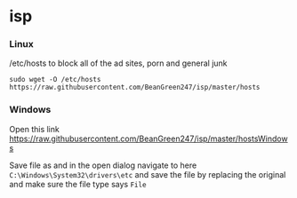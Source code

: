 # isp

### Linux

/etc/hosts to block all of the ad sites, porn and general junk
```
sudo wget -O /etc/hosts https://raw.githubusercontent.com/BeanGreen247/isp/master/hosts
```

### Windows

Open this link https://raw.githubusercontent.com/BeanGreen247/isp/master/hostsWindows

Save file as and in the open dialog navigate to here `C:\Windows\System32\drivers\etc` and save the file by replacing the original and make sure the file type says `File`
